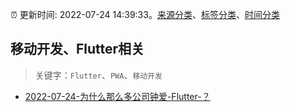 :alarm_clock: 更新时间: 2022-07-24 14:39:33。[来源分类](../README.md)、[标签分类](../TAGS.md)、[时间分类](../TIMELINE.md)

## 移动开发、Flutter相关


> 关键字：`Flutter`、`PWA`、`移动开发`



- [2022-07-24-为什么那么多公司钟爱-Flutter-？](https://toutiao.io/k/4lhmt34) 